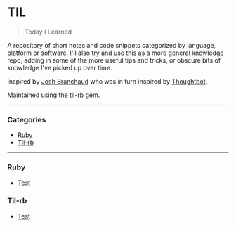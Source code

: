 # TIL

> Today I Learned

A repository of short notes and code snippets categorized by language, platform
or software. I'll also try and use this as a more general knowledge repo, adding
in some of the more useful tips and tricks, or obscure bits of knowledge I've
picked up over time.

Inspired by [Josh Branchaud](https://github.com/jbranchaud/til) who was in turn
inspired by [Thoughtbot](https://github.com/thoughtbot/til).

Maintained using the [til-rb](https://github.com/pjambet/til-rb/) gem.

---

### Categories

* [Ruby](#ruby)
* [Til-rb](#til-rb)

---

### Ruby

- [Test](ruby/2020-06-30_test.md)

### Til-rb

- [Test](til-rb/2020-06-30_test.md)
